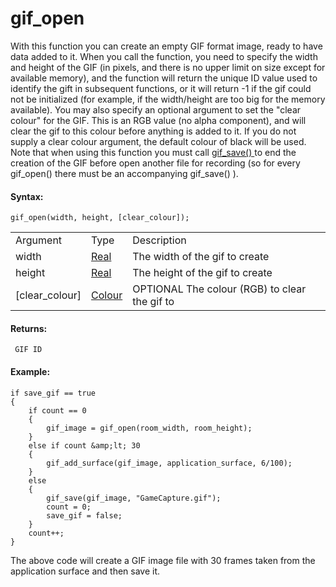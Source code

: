 # gif_open

With this function you can create an empty GIF format image, ready to
have data added to it. When you call the function, you need to specify
the width and height of the GIF (in pixels, and there is no upper limit
on size except for available memory), and the function will return the
unique ID value used to identify the gift in subsequent functions, or it
will return -1 if the gif could not be initialized (for example, if the
width/height are too big for the memory available). You may also specify
an optional argument to set the "clear colour" for the GIF. This is an
RGB value (no alpha component), and will clear the gif to this colour
before anything is added to it. If you do not supply a clear colour
argument, the default colour of black will be used. Note that when using
this function you must call [ gif_save() ](gif_save) to end the
creation of the GIF before open another file for recording (so for every
gif_open() there must be an accompanying gif_save() ).

#### Syntax:

``` gml
gif_open(width, height, [clear_colour]);
```

|                  |                                                                                                        |                                                 |
|------------------|--------------------------------------------------------------------------------------------------------|-------------------------------------------------|
| Argument         | Type                                                                                                   | Description                                     |
| width            |  [Real](../../../../GameMaker_Language/GML_Overview/Data_Types)                                    | The width of the gif to create                  |
| height           |  [Real](../../../../GameMaker_Language/GML_Overview/Data_Types)                                    | The height of the gif to create                 |
| \[clear_colour\] |  [Colour](../../../../GameMaker_Language/GML_Reference/Drawing/Colour_And_Alpha/Colour_And_Alpha)  |  OPTIONAL The colour (RGB) to clear the gif to  |

#### Returns:

``` gml
 GIF ID
```

#### Example:

``` gml
if save_gif == true
{
    if count == 0
    {
        gif_image = gif_open(room_width, room_height);
    }
    else if count &amp;lt; 30
    {
        gif_add_surface(gif_image, application_surface, 6/100);
    }
    else
    {
        gif_save(gif_image, "GameCapture.gif");
        count = 0;
        save_gif = false;
    }
    count++;
}
```

The above code will create a GIF image file with 30 frames taken from
the application surface and then save it.
